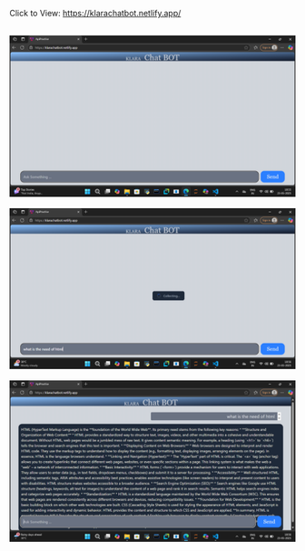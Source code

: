 
Click to View: https://klarachatbot.netlify.app/ <br><br>

  ![chat bot](public/chatbot1.png) <br><br>
  ![chat bot](public/chatbot2.png) <br><br>
  ![chat bot](public/chatbot3.png) <br><br>
